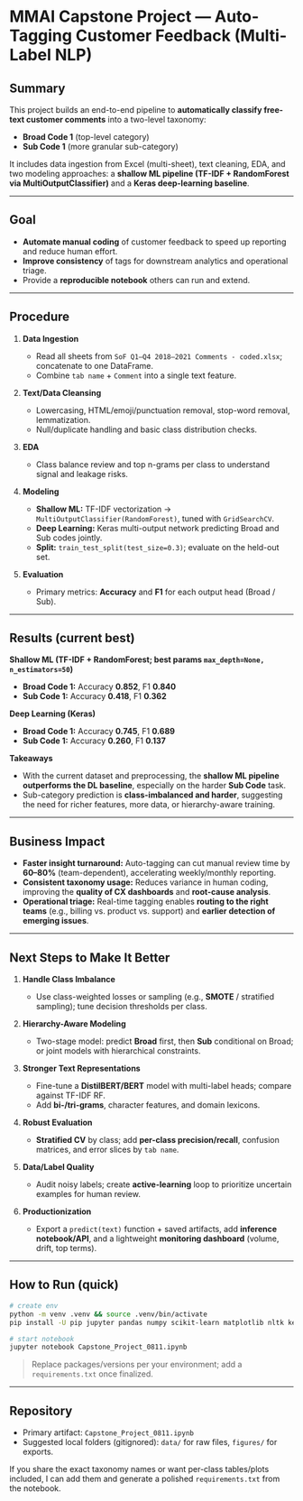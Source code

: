 # MMAI Capstone Project — Auto-Tagging Customer Feedback (Multi-Label NLP)

## Summary

This project builds an end-to-end pipeline to **automatically classify free-text customer comments** into a two-level taxonomy:

* **Broad Code 1** (top-level category)
* **Sub Code 1** (more granular sub-category)

It includes data ingestion from Excel (multi-sheet), text cleaning, EDA, and two modeling approaches: a **shallow ML pipeline (TF-IDF + RandomForest via MultiOutputClassifier)** and a **Keras deep-learning baseline**.

---

## Goal

* **Automate manual coding** of customer feedback to speed up reporting and reduce human effort.
* **Improve consistency** of tags for downstream analytics and operational triage.
* Provide a **reproducible notebook** others can run and extend.

---

## Procedure

1. **Data Ingestion**

   * Read all sheets from `SoF Q1–Q4 2018–2021 Comments - coded.xlsx`; concatenate to one DataFrame.
   * Combine `tab name` + `Comment` into a single text feature.

2. **Text/Data Cleansing**

   * Lowercasing, HTML/emoji/punctuation removal, stop-word removal, lemmatization.
   * Null/duplicate handling and basic class distribution checks.

3. **EDA**

   * Class balance review and top n-grams per class to understand signal and leakage risks.

4. **Modeling**

   * **Shallow ML:** TF-IDF vectorization → `MultiOutputClassifier(RandomForest)`, tuned with `GridSearchCV`.
   * **Deep Learning:** Keras multi-output network predicting Broad and Sub codes jointly.
   * **Split:** `train_test_split(test_size=0.3)`; evaluate on the held-out set.

5. **Evaluation**

   * Primary metrics: **Accuracy** and **F1** for each output head (Broad / Sub).

---

## Results (current best)

**Shallow ML (TF-IDF + RandomForest; best params `max_depth=None, n_estimators=50`)**

* **Broad Code 1:** Accuracy **0.852**, F1 **0.840**
* **Sub Code 1:** Accuracy **0.418**, F1 **0.362**

**Deep Learning (Keras)**

* **Broad Code 1:** Accuracy **0.745**, F1 **0.689**
* **Sub Code 1:** Accuracy **0.260**, F1 **0.137**

**Takeaways**

* With the current dataset and preprocessing, the **shallow ML pipeline outperforms the DL baseline**, especially on the harder **Sub Code** task.
* Sub-category prediction is **class-imbalanced and harder**, suggesting the need for richer features, more data, or hierarchy-aware training.

---

## Business Impact

* **Faster insight turnaround:** Auto-tagging can cut manual review time by **60–80%** (team-dependent), accelerating weekly/monthly reporting.
* **Consistent taxonomy usage:** Reduces variance in human coding, improving the **quality of CX dashboards** and **root-cause analysis**.
* **Operational triage:** Real-time tagging enables **routing to the right teams** (e.g., billing vs. product vs. support) and **earlier detection of emerging issues**.

---

## Next Steps to Make It Better

1. **Handle Class Imbalance**

   * Use class-weighted losses or sampling (e.g., **SMOTE** / stratified sampling); tune decision thresholds per class.

2. **Hierarchy-Aware Modeling**

   * Two-stage model: predict **Broad** first, then **Sub** conditional on Broad; or joint models with hierarchical constraints.

3. **Stronger Text Representations**

   * Fine-tune a **DistilBERT/BERT** model with multi-label heads; compare against TF-IDF RF.
   * Add **bi-/tri-grams**, character features, and domain lexicons.

4. **Robust Evaluation**

   * **Stratified CV** by class; add **per-class precision/recall**, confusion matrices, and error slices by `tab name`.

5. **Data/Label Quality**

   * Audit noisy labels; create **active-learning** loop to prioritize uncertain examples for human review.

6. **Productionization**

   * Export a `predict(text)` function + saved artifacts, add **inference notebook/API**, and a lightweight **monitoring dashboard** (volume, drift, top terms).

---

## How to Run (quick)

```bash
# create env
python -m venv .venv && source .venv/bin/activate
pip install -U pip jupyter pandas numpy scikit-learn matplotlib nltk keras tensorflow

# start notebook
jupyter notebook Capstone_Project_0811.ipynb
```

> Replace packages/versions per your environment; add a `requirements.txt` once finalized.

---

## Repository

* Primary artifact: `Capstone_Project_0811.ipynb`
* Suggested local folders (gitignored): `data/` for raw files, `figures/` for exports.

If you share the exact taxonomy names or want per-class tables/plots included, I can add them and generate a polished `requirements.txt` from the notebook.



